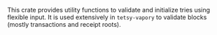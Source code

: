 This crate provides utility functions to validate and initialize tries using flexible input.
It is used extensively in `tetsy-vapory` to validate blocks (mostly transactions and receipt roots).
